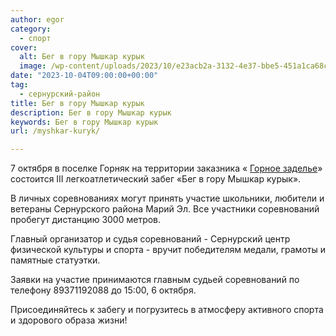 ```yaml
---
author: egor
category:
  - спорт
cover:
  alt: Бег в гору Мышкар курык
  image: /wp-content/uploads/2023/10/e23acb2a-3132-4e37-bbe5-451a1ca68c30.jpg
date: "2023-10-04T09:00:00+00:00"
tag:
  - сернурский-район
title: Бег в гору Мышкар курык
description: Бег в гору Мышкар курык
keywords: Бег в гору Мышкар курык
url: /myshkar-kuryk/

---
```

7 октября в поселке Горняк на территории заказника « [Горное заделье](/kamenolomni-marij-el-gornoe-zadele/)» состоится III легкоатлетический забег «Бег в гору Мышкар курык».

В личных соревнованиях могут принять участие школьники, любители и ветераны Сернурского района Марий Эл. Все участники соревнований пробегут дистанцию 3000 метров.

Главный организатор и судья соревнований \- Сернурский центр физической культуры и спорта \- вручит победителям медали, грамоты и памятные статуэтки.

Заявки на участие принимаются главным судьей соревнований по телефону 89371192088 до 15:00, 6 октября.

Присоединяйтесь к забегу и погрузитесь в атмосферу активного спорта и здорового образа жизни!
